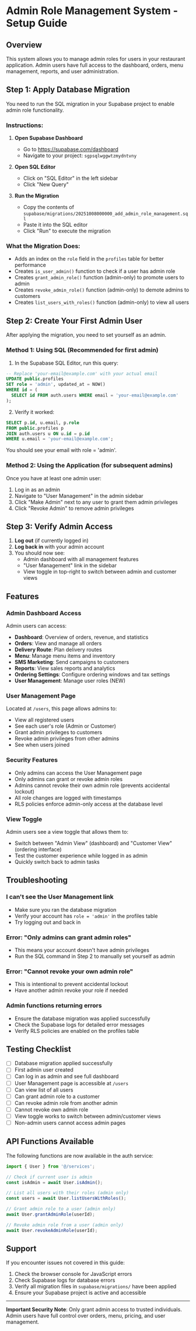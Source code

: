 # Admin Role Management System - Setup Guide

## Overview
This system allows you to manage admin roles for users in your restaurant application. Admin users have full access to the dashboard, orders, menu management, reports, and user administration.

## Step 1: Apply Database Migration

You need to run the SQL migration in your Supabase project to enable admin role functionality.

### Instructions:

1. **Open Supabase Dashboard**
   - Go to https://supabase.com/dashboard
   - Navigate to your project: `sgpsqlwggwtzmydntvny`

2. **Open SQL Editor**
   - Click on "SQL Editor" in the left sidebar
   - Click "New Query"

3. **Run the Migration**
   - Copy the contents of `supabase/migrations/20251008000000_add_admin_role_management.sql`
   - Paste it into the SQL editor
   - Click "Run" to execute the migration

### What the Migration Does:
- Adds an index on the `role` field in the `profiles` table for better performance
- Creates `is_user_admin()` function to check if a user has admin role
- Creates `grant_admin_role()` function (admin-only) to promote users to admin
- Creates `revoke_admin_role()` function (admin-only) to demote admins to customers
- Creates `list_users_with_roles()` function (admin-only) to view all users

## Step 2: Create Your First Admin User

After applying the migration, you need to set yourself as an admin.

### Method 1: Using SQL (Recommended for first admin)

1. In the Supabase SQL Editor, run this query:

```sql
-- Replace 'your-email@example.com' with your actual email
UPDATE public.profiles
SET role = 'admin', updated_at = NOW()
WHERE id = (
  SELECT id FROM auth.users WHERE email = 'your-email@example.com'
);
```

2. Verify it worked:

```sql
SELECT p.id, u.email, p.role
FROM public.profiles p
JOIN auth.users u ON u.id = p.id
WHERE u.email = 'your-email@example.com';
```

You should see your email with role = 'admin'.

### Method 2: Using the Application (for subsequent admins)

Once you have at least one admin user:

1. Log in as an admin
2. Navigate to "User Management" in the admin sidebar
3. Click "Make Admin" next to any user to grant them admin privileges
4. Click "Revoke Admin" to remove admin privileges

## Step 3: Verify Admin Access

1. **Log out** (if currently logged in)
2. **Log back in** with your admin account
3. You should now see:
   - Admin dashboard with all management features
   - "User Management" link in the sidebar
   - View toggle in top-right to switch between admin and customer views

## Features

### Admin Dashboard Access
Admin users can access:
- **Dashboard**: Overview of orders, revenue, and statistics
- **Orders**: View and manage all orders
- **Delivery Route**: Plan delivery routes
- **Menu**: Manage menu items and inventory
- **SMS Marketing**: Send campaigns to customers
- **Reports**: View sales reports and analytics
- **Ordering Settings**: Configure ordering windows and tax settings
- **User Management**: Manage user roles (NEW)

### User Management Page
Located at `/users`, this page allows admins to:
- View all registered users
- See each user's role (Admin or Customer)
- Grant admin privileges to customers
- Revoke admin privileges from other admins
- See when users joined

### Security Features
- Only admins can access the User Management page
- Only admins can grant or revoke admin roles
- Admins cannot revoke their own admin role (prevents accidental lockout)
- All role changes are logged with timestamps
- RLS policies enforce admin-only access at the database level

### View Toggle
Admin users see a view toggle that allows them to:
- Switch between "Admin View" (dashboard) and "Customer View" (ordering interface)
- Test the customer experience while logged in as admin
- Quickly switch back to admin tasks

## Troubleshooting

### I can't see the User Management link
- Make sure you ran the database migration
- Verify your account has `role = 'admin'` in the profiles table
- Try logging out and back in

### Error: "Only admins can grant admin roles"
- This means your account doesn't have admin privileges
- Run the SQL command in Step 2 to manually set yourself as admin

### Error: "Cannot revoke your own admin role"
- This is intentional to prevent accidental lockout
- Have another admin revoke your role if needed

### Admin functions returning errors
- Ensure the database migration was applied successfully
- Check the Supabase logs for detailed error messages
- Verify RLS policies are enabled on the profiles table

## Testing Checklist

- [ ] Database migration applied successfully
- [ ] First admin user created
- [ ] Can log in as admin and see full dashboard
- [ ] User Management page is accessible at `/users`
- [ ] Can view list of all users
- [ ] Can grant admin role to a customer
- [ ] Can revoke admin role from another admin
- [ ] Cannot revoke own admin role
- [ ] View toggle works to switch between admin/customer views
- [ ] Non-admin users cannot access admin pages

## API Functions Available

The following functions are now available in the auth service:

```javascript
import { User } from '@/services';

// Check if current user is admin
const isAdmin = await User.isAdmin();

// List all users with their roles (admin only)
const users = await User.listUsersWithRoles();

// Grant admin role to a user (admin only)
await User.grantAdminRole(userId);

// Revoke admin role from a user (admin only)
await User.revokeAdminRole(userId);
```

## Support

If you encounter issues not covered in this guide:
1. Check the browser console for JavaScript errors
2. Check Supabase logs for database errors
3. Verify all migration files in `supabase/migrations/` have been applied
4. Ensure your Supabase project is active and accessible

---

**Important Security Note**: Only grant admin access to trusted individuals. Admin users have full control over orders, menu, pricing, and user management.
